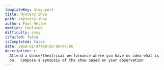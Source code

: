 ```yaml
---
templateKey: blog-post
title: Mystery Show
path: /mystery-show
author: Paul Heller
emotion: Confused
difficulty: easy
isFailed: false 
isCompleted: false
date: 2018-01-07T00:00:00+07:00
description: >-
  Attend a dance/theatrical performance where you have no idea what is going
  on.  Compose a synopsis of the show based on your observation
---
```


